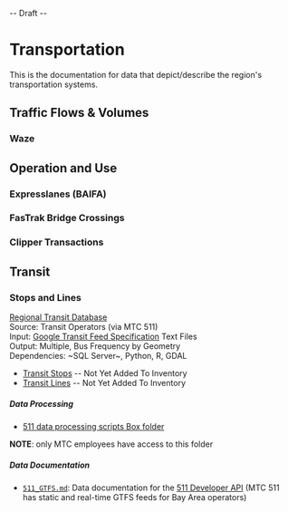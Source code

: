 -- Draft --

# Transportation

This is the documentation for data that depict/describe the region's transportation systems.

## Traffic Flows & Volumes

### Waze

## Operation and Use

### Expresslanes (BAIFA)

### FasTrak Bridge Crossings


### Clipper Transactions


## Transit

### Stops and Lines

[Regional Transit Database](https://github.com/bayareametro/RegionalTransitDatabase)   
Source: Transit Operators (via MTC 511)    
Input: [Google Transit Feed Specification](https://developers.google.com/transit/gtfs/) Text Files    
Output: Multiple, Bus Frequency by Geometry    
Dependencies: ~SQL Server~, Python, R, GDAL

- [Transit Stops]() -- Not Yet Added To Inventory  
- [Transit Lines]() -- Not Yet Added To Inventory  

##### Data Processing
- [511 data processing scripts Box folder](https://mtcdrive.app.box.com/folder/77348471902)

**NOTE**: only MTC employees have access to this folder

##### Data Documentation

- [`511_GTFS.md`](https://github.com/BayAreaMetro/DataServices/blob/master/Project-Documentation/mdm/transportation-mdm/511_GTFS.md): Data documentation for the [511 Developer API](https://511.org/developers/list/apis/) (MTC 511 has static and real-time GTFS feeds for Bay Area operators)

 
